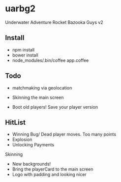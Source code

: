 uarbg2
======

Underwater Adventure Rocket Bazooka Guys v2


Install
-------

* npm install
* bower install
* node_modules/.bin/coffee app.coffee


Todo
----

* matchmaking via geolocation

* Skinning the main screen

* Boot old players! Save your player version



HitList
------
* Winning Bug/ Dead player moves. Too many points
* Explosion
* Unlocking Payments

Skinning
* New backgrounds!
* Bring the playerCard to the main screen
* Logo with padding and looking nicer
